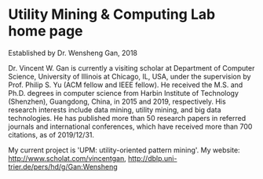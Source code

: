 # Utility Mining & Computing Lab home page

Established by Dr. Wensheng Gan, 2018

Dr. Vincent W. Gan is currently a visiting scholar at Department of Computer Science, University of Illinois at Chicago, IL, USA, under the supervision by Prof. Philip S. Yu (ACM fellow and IEEE fellow). He received the M.S. and Ph.D. degrees in computer science from Harbin Institute of Technology (Shenzhen), Guangdong, China, in 2015 and 2019, respectively. His research interests include data mining, utility mining, and big data technologies. He has published more than 50 research papers in referred journals and international conferences, which have received more than 700 citations, as of 2019/12/31. 

My current project is 'UPM: utility-oriented pattern mining'. 
My website: http://www.scholat.com/vincentgan, http://dblp.uni-trier.de/pers/hd/g/Gan:Wensheng
